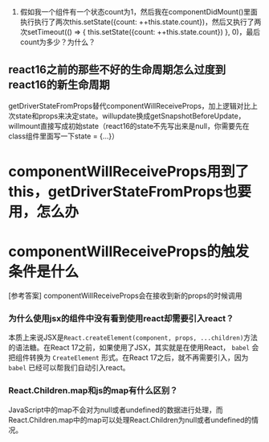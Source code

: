 1. 假如我一个组件有一个状态count为1，然后我在componentDidMount()里面执行执行了两次this.setState({count: ++this.state.count})，然后又执行了两次setTimeout(() => { this.setState({count: ++this.state.count}) }, 0)，最后count为多少？为什么？



## react16之前的那些不好的生命周期怎么过度到react16的新生命周期

getDriverStateFromProps替代componentWillReceiveProps，加上逻辑对比上次state和props来决定state。willupdate换成getSnapshotBeforeUpdate，willmount直接写成初始state（react16的state不先写出来是null，你需要先在class组件里面写一下state = {...}）



# componentWillReceiveProps用到了this，getDriverStateFromProps也要用，怎么办





# componentWillReceiveProps的触发条件是什么

[参考答案] componentWillReceiveProps会在接收到新的props的时候调用





### 为什么使用jsx的组件中没有看到使用react却需要引入react？

本质上来说JSX是`React.createElement(component, props, ...children)`方法的语法糖。在React 17之前，如果使用了JSX，其实就是在使用React， `babel` 会把组件转换为 `CreateElement` 形式。在React 17之后，就不再需要引入，因为 `babel` 已经可以帮我们自动引入react。





### React.Children.map和js的map有什么区别？

JavaScript中的map不会对为null或者undefined的数据进行处理，而React.Children.map中的map可以处理React.Children为null或者undefined的情况。
